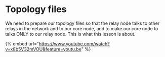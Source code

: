 # Topology files

We need to prepare our topology files so that the relay node talks to other relays in the network and to our core node, and to make our core node to talks ONLY to our relay node. This is what this lesson is about. 

{% embed url="https://www.youtube.com/watch?v=x8b5V32mVOU&feature=youtu.be" %}



